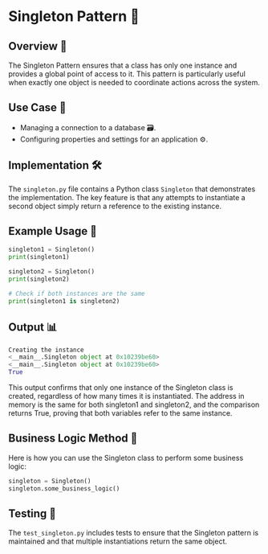 # Singleton Pattern 🌟

## Overview 📖
The Singleton Pattern ensures that a class has only one instance and provides a global point of access to it. This pattern is particularly useful when exactly one object is needed to coordinate actions across the system.

## Use Case 👥
- Managing a connection to a database 🗃️.
- Configuring properties and settings for an application ⚙️.

## Implementation 🛠️
The `singleton.py` file contains a Python class `Singleton` that demonstrates the implementation. The key feature is that any attempts to instantiate a second object simply return a reference to the existing instance.

## Example Usage 📝
```python
singleton1 = Singleton()
print(singleton1)

singleton2 = Singleton()
print(singleton2)

# Check if both instances are the same
print(singleton1 is singleton2)

```
## Output 📊
```python
Creating the instance
<__main__.Singleton object at 0x10239be60>
<__main__.Singleton object at 0x10239be60>
True
```
This output confirms that only one instance of the Singleton class is created, regardless of how many times it is instantiated. The address in memory is the same for both singleton1 and singleton2, and the comparison returns True, proving that both variables refer to the same instance.

## Business Logic Method 🧠

Here is how you can use the Singleton class to perform some business logic:
```python
singleton = Singleton()
singleton.some_business_logic()
```
## Testing 🧪
The `test_singleton.py` includes tests to ensure that the Singleton pattern is maintained and that multiple instantiations return the same object.
